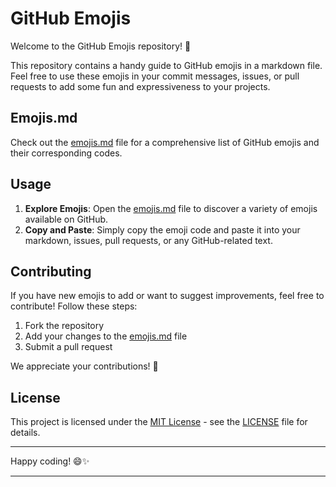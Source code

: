 # GitHub Emojis 

Welcome to the GitHub Emojis repository! 🎉

This repository contains a handy guide to GitHub emojis in a markdown file. Feel free to use these emojis in your commit messages, issues, or pull requests to add some fun and expressiveness to your projects.

## Emojis.md

Check out the [emojis.md](emojis.md) file for a comprehensive list of GitHub emojis and their corresponding codes.

## Usage

1. **Explore Emojis**: Open the [emojis.md](emojis.md) file to discover a variety of emojis available on GitHub.
2. **Copy and Paste**: Simply copy the emoji code and paste it into your markdown, issues, pull requests, or any GitHub-related text.

## Contributing

If you have new emojis to add or want to suggest improvements, feel free to contribute! Follow these steps:

1. Fork the repository
2. Add your changes to the [emojis.md](emojis.md) file
3. Submit a pull request

We appreciate your contributions! 🚀

## License

This project is licensed under the [MIT License](https://github.com/neerajcodes888/Emojis-for-Github/tree/main?tab=MIT-1-ov-file) - see the [LICENSE](https://github.com/neerajcodes888/Emojis-for-Github/tree/main?tab=MIT-1-ov-file) file for details.

---

Happy coding! 😄✨
****
